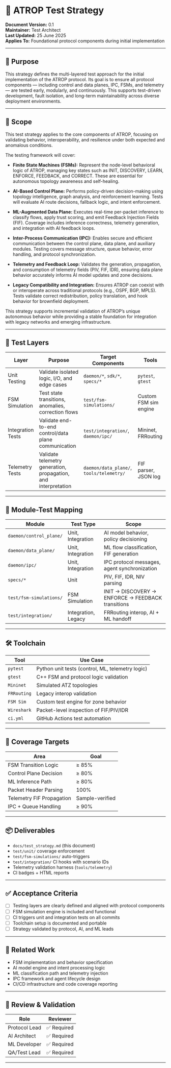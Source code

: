 # 🧪 ATROP Test Strategy

**Document Version:** 0.1  
**Maintainer:** Test Architect  
**Last Updated:** 25 June 2025  
**Applies To:** Foundational protocol components during initial implementation

---

## 🎯 Purpose

This strategy defines the multi-layered test approach for the initial implementation of the ATROP protocol. Its goal is to ensure all protocol components — including control and data planes, IPC, FSMs, and telemetry — are tested early, modularly, and continuously. This supports test-driven development, fault isolation, and long-term maintainability across diverse deployment environments.

---

## 🧱 Scope

This test strategy applies to the core components of ATROP, focusing on validating behavior, interoperability, and resilience under both expected and anomalous conditions.

The testing framework will cover:

- **Finite State Machines (FSMs):** Represent the node-level behavioral logic of ATROP, managing key states such as INIT, DISCOVERY, LEARN, ENFORCE, FEEDBACK, and CORRECT. These are essential for autonomous topology awareness and self-healing.

- **AI-Based Control Plane:** Performs policy-driven decision-making using topology intelligence, graph analysis, and reinforcement learning. Tests will evaluate AI route decisions, fallback logic, and intent enforcement.

- **ML-Augmented Data Plane:** Executes real-time per-packet inference to classify flows, apply trust scoring, and emit Feedback Injection Fields (FIF). Coverage includes inference correctness, telemetry generation, and integration with AI feedback loops.

- **Inter-Process Communication (IPC):** Enables secure and efficient communication between the control plane, data plane, and auxiliary modules. Testing covers message structure, queue behavior, error handling, and protocol synchronization.

- **Telemetry and Feedback Loop:** Validates the generation, propagation, and consumption of telemetry fields (PIV, FIF, IDR), ensuring data plane behavior accurately informs AI model updates and zone decisions.

- **Legacy Compatibility and Integration:** Ensures ATROP can coexist with or interoperate across traditional protocols (e.g., OSPF, BGP, MPLS). Tests validate correct redistribution, policy translation, and hook behavior for brownfield deployment.

This strategy supports incremental validation of ATROP’s unique autonomous behavior while providing a stable foundation for integration with legacy networks and emerging infrastructure.

---

## 🧪 Test Layers

| Layer            | Purpose                                                          | Target Components                          | Tools                 |
|------------------|------------------------------------------------------------------|--------------------------------------------|------------------------|
| Unit Testing      | Validate isolated logic, I/O, and edge cases                     | `daemon/*`, `sdk/*`, `specs/*`             | `pytest`, `gtest`      |
| FSM Simulation    | Test state transitions, anomalies, correction flows              | `test/fsm-simulations/`                    | Custom FSM sim engine  |
| Integration Tests | Validate end-to-end control/data plane communication             | `test/integration/`, `daemon/ipc/`         | Mininet, FRRouting     |
| Telemetry Tests   | Validate telemetry generation, propagation, and interpretation   | `daemon/data_plane/`, `tools/telemetry/`   | FIF parser, JSON log   |

---

## 🧩 Module-Test Mapping

| Module                  | Test Type            | Scope                                                                 |
|-------------------------|----------------------|-----------------------------------------------------------------------|
| `daemon/control_plane/` | Unit, Integration    | AI model behavior, policy decisioning                                |
| `daemon/data_plane/`    | Unit, Integration    | ML flow classification, FIF generation                               |
| `daemon/ipc/`           | Unit, Integration    | IPC protocol messages, agent synchronization                         |
| `specs/*`               | Unit                 | PIV, FIF, IDR, NIV parsing                                            |
| `test/fsm-simulations/` | FSM Simulation       | INIT → DISCOVERY → ENFORCE → FEEDBACK transitions                    |
| `test/integration/`     | Integration, Legacy  | FRRouting interop, AI + ML handoff                                   |

---

## 🛠️ Toolchain

| Tool        | Use Case                                         |
|-------------|--------------------------------------------------|
| `pytest`    | Python unit tests (control, ML, telemetry logic) |
| `gtest`     | C++ FSM and protocol logic validation            |
| `Mininet`   | Simulated ATZ topologies                         |
| `FRRouting` | Legacy interop validation                        |
| `FSM Sim`   | Custom test engine for zone behavior             |
| `Wireshark` | Packet-level inspection of FIF/PIV/IDR           |
| `ci.yml`    | GitHub Actions test automation                   |

---

## 🎯 Coverage Targets

| Area                    | Goal     |
|-------------------------|----------|
| FSM Transition Logic    | ≥ 85%    |
| Control Plane Decision  | ≥ 80%    |
| ML Inference Path       | ≥ 80%    |
| Packet Header Parsing   | 100%     |
| Telemetry FIF Propagation | Sample-verified |
| IPC + Queue Handling    | ≥ 90%    |

---

## 📦 Deliverables

- `docs/test_strategy.md` (this document)
- `test/unit/` coverage enforcement
- `test/fsm-simulations/` auto-triggers
- `test/integration/` CI hooks with scenario IDs
- Telemetry validation harness (`tools/telemetry`)
- CI badges + HTML reports

---

## ✅ Acceptance Criteria

- [ ] Testing layers are clearly defined and aligned with protocol components
- [ ] FSM simulation engine is included and functional
- [ ] CI triggers unit and integration tests on all commits
- [ ] Toolchain setup is documented and portable
- [ ] Strategy validated by protocol, AI, and ML leads

---

## 🔗 Related Work

- FSM implementation and behavior specification
- AI model engine and intent processing logic
- ML classification path and telemetry injection
- IPC framework and agent lifecycle design
- CI/CD infrastructure and code coverage reporting

---

## 👥 Review & Validation

| Role             | Reviewer      |
|------------------|---------------|
| Protocol Lead    | ✅ Required   |
| AI Architect     | ✅ Required   |
| ML Developer     | ✅ Required   |
| QA/Test Lead     | ✅ Required   |

---
